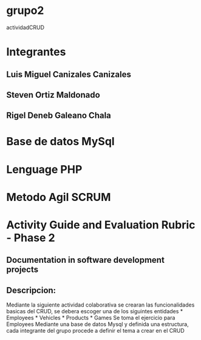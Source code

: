 # grupo2
actividadCRUD
#   Integrantes

## Luis Miguel Canizales  Canizales 
## Steven Ortiz Maldonado 
## Rigel Deneb Galeano  Chala

# Base de datos MySql
# Lenguage PHP
# Metodo Agil SCRUM


# Activity Guide and Evaluation Rubric - Phase 2
## Documentation in software development projects 
## Descripcion: 
Mediante la siguiente actividad colaborativa se crearan las funcionalidades basicas del CRUD,
se debera escoger una de los siguintes entidades 
    * Employees
    * Vehicles
    * Products
    * Games
Se toma el ejercicio para  Employees
Mediante una base de datos Mysql y definida una estructura, cada integrante del grupo procede a definir el tema a crear en el CRUD 



  